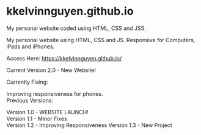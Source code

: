 # kkelvinnguyen.github.io
My personal website coded using HTML, CSS and JSS.

My personal website using HTML, CSS and JS. Responsive for Computers, iPads and iPhones.

Access Here: https://kkelvinnguyen.github.io/

Current Version 2.0 - New Website!

Currently Fixing:

Improving responsiveness for phones.  
Previous Versions:

Version 1.0 - WEBSITE LAUNCH!  
Version 1.1 - Minor Fixes  
Version 1.2 - Improving Responsiveness Version   1.3 - New Project  
